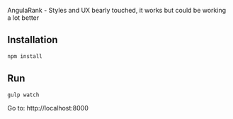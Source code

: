 AngulaRank - Styles and UX bearly touched, it works but could be working a lot better

## Installation
```bash
npm install
```

## Run
```bash
gulp watch
```
Go to: http://localhost:8000